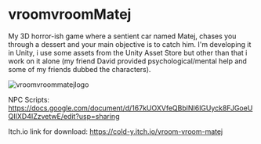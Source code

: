 # vroomvroomMatej
My 3D horror-ish game where a sentient car named Matej, chases you through a dessert and your main objective is to catch him. I'm developing it in Unity, i use some assets from the Unity Asset Store but other than that i work on it alone (my friend David provided psychological/mental help and some of my friends dubbed the characters).

![vroomvroommatejlogo](https://user-images.githubusercontent.com/125741066/220130158-6b3be1c3-97d8-4ade-82e7-72cd2bd63ba7.png)


NPC Scripts: https://docs.google.com/document/d/167kUOXVfeQBblNI6lGUyck8FJGoeUQIIXD4IZzvetwE/edit?usp=sharing

Itch.io link for download: https://cold-y.itch.io/vroom-vroom-matej
